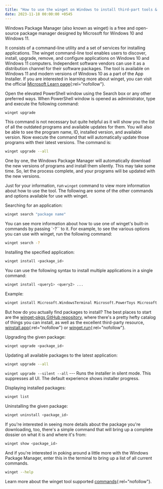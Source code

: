 ```yaml
---
title: "How to use the winget on Windows to install third-part tools & apps"
date: 2023-11-18 00:00:00 +0545
---
```


Windows Package Manager (also known as winget) is a free and open-source package manager designed by Microsoft for Windows 10 and Windows 11.

It consists of a command-line utility and a set of services for installing applications. The winget command-line tool enables users to discover, install, upgrade, remove, and configure applications on Windows 10 and Windows 11 computers. Independent software vendors can use it as a distribution channel for their software packages. The tool is available on Windows 11 and modern versions of Windows 10 as a part of the App Installer. If you are interested in learning more about winget, you can visit the official [Microsoft Learn page](https://learn.microsoft.com/en-us/windows/package-manager/winget/){:rel="nofollow"}.

Open the elevated PowerShell window using the Search box or any other preferred ways. When PowerShell window is opened as administrator, type and execute the following command:

```sh
winget upgrade
```

This command is not necessary but quite helpful as it will show you the list of all the outdated programs and available updates for them. You will also be able to see the program name, ID, installed version, and available version. Now execute the command that will automatically update those programs with their latest versions. The command is:

```sh
winget upgrade --all
```

One by one, the Windows Package Manager will automatically download the new versions of programs and install them silently. This may take some time. So, let the process complete, and your programs will be updated with the new versions.

Just for your information, run `winget` command to view more information about how to use the tool. The following are some of the other commands and options available for use with winget.

Searching for an application:

```sh
winget search "package name"
```

You can see more information about how to use one of winget's built-in commands by passing `-?`` to it. For example, to see the various options you can use with winget, run the following command:

```sh
winget search -?
```

Installing the specified application:

```sh
winget install <package_id>
```

You can use the following syntax to install multiple applications in a single command:

```sh
winget install <query1> <query2> ...
```

Example:

```sh
winget install Microsoft.WindowsTerminal Microsoft.PowerToys Microsoft.VisualStudioCode
```

But how do you actually find packages to install? The best places to start are the [winget-pkgs GitHub repository](https://github.com/microsoft/winget-pkgs), where there's a pretty hefty catalog of things you can install, as well as the excellent third-party resource, [winstall.app](https://winstall.app/){:rel="nofollow"} or [winget.run](https://winget.run/){:rel="nofollow"}.

Upgrading the given package:

```sh
winget upgrade <package_id>
```

Updating all available packages to the latest application:

```sh
winget upgrade --all
```

`winget upgrade --silent --all` --- Runs the installer in silent mode. This suppresses all UI. The default experience shows installer progress.

Displaying installed packages:

```sh
winget list
```

Uninstalling the given package:

```sh
winget uninstall <package_id>
```

If you're interested in seeing more details about the package you're downloading, too, there's a simple command that will bring up a complete dossier on what it is and where it's from:

```sh
winget show <package_id>
```

And if you're interested in poking around a little more with the Windows Package Manager, enter this in the terminal to bring up a list of all current commands.

```sh
winget --help
```

Learn more about the winget tool supported [commands](https://learn.microsoft.com/en-us/windows/package-manager/winget/#commands){:rel="nofollow"}.
